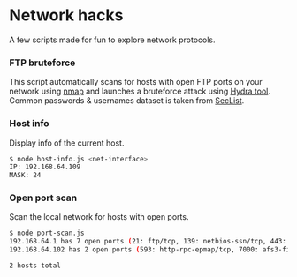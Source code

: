 # Network hacks

A few scripts made for fun to explore network protocols.

### FTP bruteforce

This script automatically scans for hosts with open FTP ports on your network 
using [nmap](https://nmap.org/) and launches a bruteforce attack using [Hydra tool](https://github.com/vanhauser-thc/thc-hydra). Common passwords & usernames dataset is taken from [SecList](https://github.com/danielmiessler/SecLists).

### Host info

Display info of the current host.

```bash
$ node host-info.js <net-interface>
IP: 192.168.64.109
MASK: 24
```

### Open port scan

Scan the local network for hosts with open ports.

```bash
$ node port-scan.js
192.168.64.1 has 7 open ports (21: ftp/tcp, 139: netbios-ssn/tcp, 443: https/tcp, 445: microsoft-ds/tcp, 5431: park-agent/tcp, 8022: oa-system/tcp, 8443: https-alt/tcp)
192.168.64.102 has 2 open ports (593: http-rpc-epmap/tcp, 7000: afs3-fileserver/tcp)

2 hosts total
```
